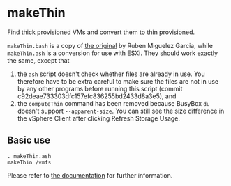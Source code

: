 makeThin
========

Find thick provisioned VMs and convert them to thin provisioned.

`makeThin.bash` is a copy of [the original](http://vmutils.t15.org/makeThin.Documentation/makeThin.Documentation.html#toc32) by Ruben Miguelez Garcia, while `makeThin.ash` is a conversion for use with ESXi. They should work exactly the same, except that 

1. the `ash` script doesn't check whether files are already in use. You therefore have to be extra careful to make sure the files are not in use by any other programs before running this script (commit c92deae733303dfc157efc836255bd2433d8a3e5), and
2. the `computeThin` command has been removed because BusyBox `du` doesn't support `--apparent-size`. You can still see the size difference in the vSphere Client after clicking Refresh Storage Usage.

Basic use
---------

    . makeThin.ash
    makeThin /vmfs

Please refer to [the documentation](http://vmutils.t15.org/makeThin.Documentation/makeThin.Documentation.html) for further information.

